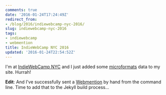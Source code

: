 ```yaml
---
comments: true
date: '2016-01-24T17:24:49Z'
redirect_from:
- /blog/2016/indiewebcamp-nyc-2016/
slug: indiewebcamp-nyc-2016
tags:
- indiewebcamp
- webmention
title: IndieWebCamp NYC 2016
updated: '2016-01-24T22:54:52Z'
---
```


I'm at [IndieWebCamp NYC](https://indiewebcamp.com/2016/NYC) and I just added
some [microformats](http://microformats.org/) data to my site. Hurrah!

**Edit**: And I've successfully sent a [Webmention](http://indiewebcamp.com/Webmention)
by hand from the command line. Time to add that to the Jekyll build process... 